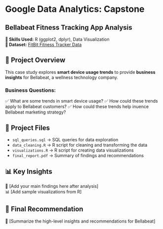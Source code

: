 # Google Data Analytics: Capstone
## Bellabeat Fitness Tracking App Analysis

**📝 Skills Used:** R (ggplot2, dplyr), Data Visualization  
**📂 Dataset:** [FitBit Fitness Tracker Data](https://www.kaggle.com/datasets/arashnic/fitbit)  

## 📌 Project Overview  
This case study explores **smart device usage trends** to provide **business insights** for Bellabeat, a wellness technology company.  

### **Business Questions:**  
✅ What are some trends in sma rt device usage?
✅ How could these trends apply to Bellabeat customers?
✅ How could these trends help in uence Bellabeat marketing strategy?

## 📂 Project Files  
- `sql_queries.sql` → SQL queries for data exploration  
- `data_cleaning.R` → R script for cleaning and transforming the data  
- `visualizations.R` → R script for creating data visualizations  
- `final_report.pdf` → Summary of findings and recommendations  

## 📊 Key Insights  
📌 [Add your main findings here after analysis]  
📊 [Add sample visualizations from R]  

## 🚀 Final Recommendation  
🔹 [Summarize the high-level insights and recommendations for Bellabeat]  
